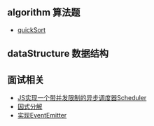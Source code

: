 ## algorithm 算法题

- [quickSort](./algorithm/QuickSort.js)

## dataStructure 数据结构

## 面试相关 

- [JS实现一个带并发限制的异步调度器Scheduler](./interview/PromiseScheduler.js)
- [因式分解](./interview/Factoring.js)
- [实现EventEmitter](./interview/EventEmitter.js)

